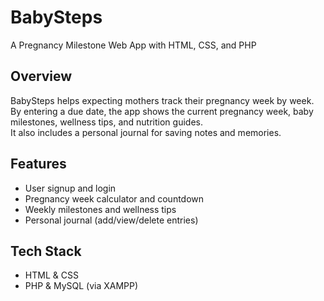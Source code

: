 # BabySteps
A Pregnancy Milestone Web App with HTML, CSS, and PHP

## Overview
BabySteps helps expecting mothers track their pregnancy week by week.  
By entering a due date, the app shows the current pregnancy week, baby milestones, wellness tips, and nutrition guides.  
It also includes a personal journal for saving notes and memories.  

## Features
- User signup and login  
- Pregnancy week calculator and countdown  
- Weekly milestones and wellness tips  
- Personal journal (add/view/delete entries)  

## Tech Stack
- HTML & CSS  
- PHP & MySQL (via XAMPP)  
